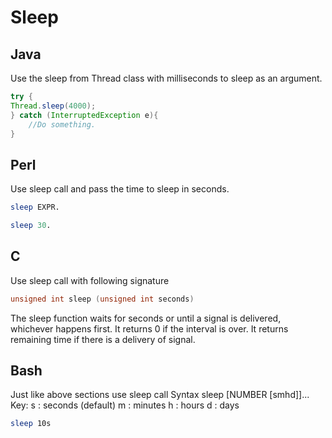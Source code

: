 # Sleep

## Java

Use the sleep from Thread class with milliseconds to sleep as an argument.

```java
try {
Thread.sleep(4000);
} catch (InterruptedException e){
	//Do something.
}
```

## Perl

Use sleep call and pass the time to sleep in seconds.
```perl
sleep EXPR.

sleep 30.
```

## C
Use sleep call with following signature

```c
unsigned int sleep (unsigned int seconds)
```

The sleep function waits for seconds or until a signal is delivered, whichever happens first.
It returns 0 if the interval is over.  It returns remaining time if there is a delivery of signal. 

## Bash

Just like above sections use sleep call
Syntax
     sleep [NUMBER [smhd]]...
Key:
  s  :  seconds (default)
  m  :  minutes
  h  :  hours
  d  :  days

```bash
sleep 10s
```
